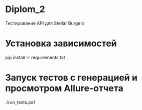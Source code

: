 # Diplom_2
Тестирование API для Stellar Burgers

# Установка зависимостей
pip install -r requirements.txt

# Запуск тестов с генерацией и просмотром Allure-отчета
./run_tests.ps1


